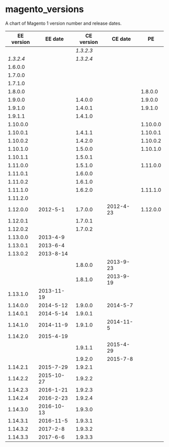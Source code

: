 # magento_versions
A chart of Magento 1 version number and release dates.

EE version | EE date | CE version | CE date | PE
--- | --- | --- | --- | --
 &nbsp; |  | _1.3.2.3_ |  | 
_1.3.2.4_ |  | _1.3.2.4_ |  | 
1.6.0.0 |  |  |  | 
1.7.0.0 |  |  |  | 
1.7.1.0 |  |  |  | 
1.8.0.0 |  |  |  | 1.8.0.0
1.9.0.0 |  | 1.4.0.0 |  | 1.9.0.0
1.9.1.0 |  | 1.4.0.1 |  | 1.9.1.0
1.9.1.1 |  | 1.4.1.0 |  | 
1.10.0.0 |  |  |  | 1.10.0.0
1.10.0.1 |  | 1.4.1.1 |  | 1.10.0.1
1.10.0.2 |  | 1.4.2.0 |  | 1.10.0.2
1.10.1.0 |  | 1.5.0.0 |  | 1.10.1.0
1.10.1.1 |  | 1.5.0.1 |  | 
1.11.0.0 |  | 1.5.1.0 |  | 1.11.0.0
1.11.0.1 |  | 1.6.0.0 |  | 
1.11.0.2 |  | 1.6.1.0 |  | 
1.11.1.0 |  | 1.6.2.0 |  | 1.11.1.0
1.11.2.0 |  |  |  | 
1.12.0.0 | 2012-5-1 | 1.7.0.0 | 2012-4-23 | 1.12.0.0
1.12.0.1 |  | 1.7.0.1 |  | 
1.12.0.2 |  | 1.7.0.2 |  | 
1.13.0.0 | 2013-4-9 |  |  | 
1.13.0.1 | 2013-6-4 |  |  | 
1.13.0.2 | 2013-8-14 |  |  | 
 &nbsp; |  | 1.8.0.0 | 2013-9-23 | 
 &nbsp; |  | 1.8.1.0 | 2013-9-19 | 
1.13.1.0 | 2013-11-19 |  |  | 
1.14.0.0 | 2014-5-12 | 1.9.0.0 | 2014-5-7 | 
1.14.0.1 | 2014-5-14 | 1.9.0.1 |  | 
1.14.1.0 | 2014-11-9 | 1.9.1.0 | 2014-11-5 | 
1.14.2.0 | 2015-4-19 |  |  | 
 &nbsp; |  | 1.9.1.1 | 2015-4-29 | 
 &nbsp; |  | 1.9.2.0 | 2015-7-8 | 
1.14.2.1 | 2015-7-29 | 1.9.2.1 |  | 
1.14.2.2 | 2015-10-27 | 1.9.2.2 |  | 
1.14.2.3 | 2016-1-21 | 1.9.2.3 |  | 
1.14.2.4 | 2016-2-23 | 1.9.2.4 |  | 
1.14.3.0 | 2016-10-13 | 1.9.3.0 |  | 
1.14.3.1 | 2016-11-5 | 1.9.3.1 |  | 
1.14.3.2 | 2017-2-8 | 1.9.3.2 |  | 
1.14.3.3 | 2017-6-6 | 1.9.3.3 |  | 
